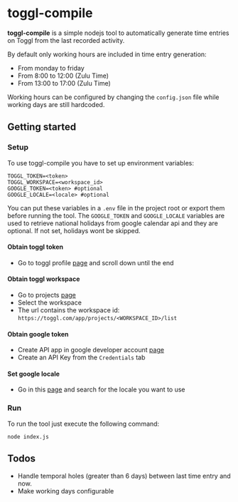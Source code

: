 # toggl-compile

**toggl-compile** is a simple nodejs tool to automatically generate time entries on Toggl from the last recorded activity.

By default only working hours are included in time entry generation:
- From monday to friday
- From 8:00 to 12:00 (Zulu Time)
- From 13:00 to 17:00 (Zulu Time)

Working hours can be configured by changing the `config.json` file while working days are still hardcoded.

## Getting started

### Setup
To use toggl-compile you have to set up environment variables:
```
TOGGL_TOKEN=<token>
TOGGL_WORKSPACE=<workspace_id>
GOOGLE_TOKEN=<token> #optional
GOOGLE_LOCALE=<locale> #optional
```

You can put these variables in a `.env` file in the project root or export them before running the tool.
The `GOOGLE_TOKEN` and `GOOGLE_LOCALE` variables are used to retrieve national holidays from google calendar api and they are optional. If not set, holidays wont be skipped.

#### Obtain toggl token

* Go to toggl profile [page](https://toggl.com/app/profile) and scroll down until the end

#### Obtain toggl workspace

* Go to projects [page](https://toggl.com/app/projects/)
* Select the workspace
* The url contains the workspace id: `https://toggl.com/app/projects/<WORKSPACE_ID>/list`

#### Obtain google token

* Create API app in google developer account [page](https://console.developers.google.com)
* Create an API Key from the `Credentials` tab

#### Set google locale

* Go in this [page](https://gist.github.com/danielefongo/0bce52012cde8f714cfb7ec1e677c7bd) and search for the locale you want to use

### Run
To run the tool just execute the following command:
```
node index.js
```

## Todos
- Handle temporal holes (greater than 6 days) between last time entry and now.
- Make working days configurable